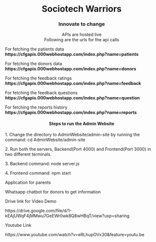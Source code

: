 <html>
<center><h1>Sociotech Warriors</h1></center>
<center><h3>Innovate to change</h3></center>
<center>APIs are hosted live</center>
<center>Following are the urls for the api calls </center>
<p>For fetching the patients data  <strong>https://cfgapis.000webhostapp.com/index.php?name=patients</strong></p>
<p>For fetching the donors data <strong>https://cfgapis.000webhostapp.com/index.php?name=donors</strong></p>
<p>For fetching the feedback ratings <strong>https://cfgapis.000webhostapp.com/index.php?name=feedback</strong></p>
<p>For fetching the feedback questions <strong>https://cfgapis.000webhostapp.com/index.php?name=question</strong></p>
<p>For fetching the reports history <strong>https://cfgapis.000webhostapp.com/index.php?name=reports</strong></p>
<center><h4>Steps to run the Admin Website</h4></center>
<p>1. Change the directory to AdminWebsite/admin-site by running the command: cd AdminWebsite/admin-site</p>
<p>2. Run both the servers, Backend(Port 4000) and Frontend(Port 3000) in two different terminals.</p>
<p>3. Backend command: node server.js</p>
<p>4. Frontend command: npm start</p> 
  
  Application for parents
  
  Whatsapp chatbot for donors to get information
  
<p> Drive link for Video Demo</p>
https://drive.google.com/file/d/1-kEAjUWqF4jMMwu7GeEWr0wk8Q8wHBqT/view?usp=sharing


<p>Youtube Link</p>
https://www.youtube.com/watch?v=eRLhupOVx30&feature=youtu.be


</html>
